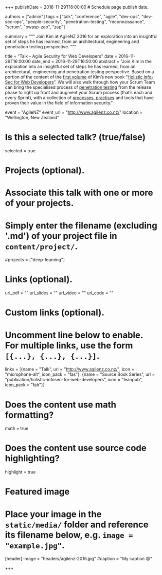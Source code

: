 +++
publishDate = 2016-11-29T16:00:00  # Schedule page publish date.

authors = ["admin"]
tags = ["talk", "conference", "agile", "dev-ops", "dev-sec-ops", "people-security", "penetration-testing", "reconnaissance", "scrum", "owasp-zap", "zap"]

summary = """
Join Kim at AgileNZ 2016 for an exploration into an insightful set of steps he has learned, from an architectural, engineering and penetration testing perspective.
"""

title = "Talk - Agile Security for Web Developers"
date = 2016-11-29T16:00:00
date_end = 2016-11-29T16:50:00
abstract = "Join Kim in the exploration into an insightful set of steps he has learned, from an architectural, engineering and penetration testing perspective. Based on a portion of the content of the [first volume](https://f0.holisticinfosecforwebdevelopers.com/) of Kim’s new book “[Holistic Info-Sec for Web Developers](https://holisticinfosecforwebdevelopers.com/)”. We will also walk through how your Scrum Team can bring the specialised process of [penetration testing](https://f0.holisticinfosecforwebdevelopers.com/chap06.html#process-and-practises-penetration-testing) from the release phase to right up front and augment your Scrum process (that’s each and every Sprint), with a collection of [processes, practises](https://f0.holisticinfosecforwebdevelopers.com/chap06.html#process-and-practises-agile-development-and-practices) and tools that have proven their value in the field of information security."

event = "AgileNZ"
event_url = "http://www.agilenz.co.nz/"
location = "Wellington, New Zealand"

# Is this a selected talk? (true/false)
selected = true

# Projects (optional).
#   Associate this talk with one or more of your projects.
#   Simply enter the filename (excluding '.md') of your project file in `content/project/`.
#projects = ["deep-learning"]

# Links (optional).
url_pdf = ""
url_slides = ""
url_video = ""
url_code = ""

# Custom links (optional).
#   Uncomment line below to enable. For multiple links, use the form `[{...}, {...}, {...}]`.
links = [{name = "Talk", url = "http://www.agilenz.co.nz/", icon = "microphone-alt", icon_pack = "fas"}, {name = "Source Book Series", url = "publication/holistic-infosec-for-web-developers", icon = "leanpub", icon_pack = "fab"}]


# Does the content use math formatting?
math = true

# Does the content use source code highlighting?
highlight = true

# Featured image
# Place your image in the `static/media/` folder and reference its filename below, e.g. `image = "example.jpg"`.
[header]
image = "headers/agilenz-2016.jpg"
#caption = "My caption :smile:"

+++


